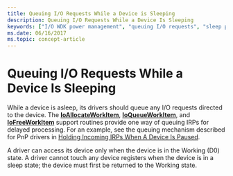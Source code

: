 ```yaml
---
title: Queuing I/O Requests While a Device is Sleeping
description: Queuing I/O Requests While a Device Is Sleeping
keywords: ["I/O WDK power management", "queuing I/O requests", "sleep power management WDK kernel", "asleep devices WDK power management", "queuing IRPs", "power IRPs WDK kernel , queuing I/O requests", "working state returns WDK power management"]
ms.date: 06/16/2017
ms.topic: concept-article
---
```


# Queuing I/O Requests While a Device Is Sleeping





While a device is asleep, its drivers should queue any I/O requests directed to the device. The [**IoAllocateWorkItem**](/windows-hardware/drivers/ddi/wdm/nf-wdm-ioallocateworkitem), [**IoQueueWorkItem**](/windows-hardware/drivers/ddi/wdm/nf-wdm-ioqueueworkitem), and [**IoFreeWorkItem**](/windows-hardware/drivers/ddi/wdm/nf-wdm-iofreeworkitem) support routines provide one way of queuing IRPs for delayed processing. For an example, see the queuing mechanism described for PnP drivers in [Holding Incoming IRPs When A Device Is Paused](holding-incoming-irps-when-a-device-is-paused.md).

A driver can access its device only when the device is in the Working (D0) state. A driver cannot touch any device registers when the device is in a sleep state; the device must first be returned to the Working state.

 

